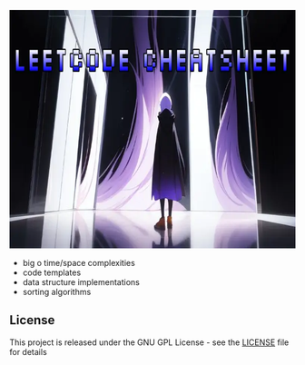 <p align="center">
    <img src="src/images/banner.webp" alt="leetcode cheatsheet banner" width="768" height="420">
</p>

- big o time/space complexities
- code templates
- data structure implementations
- sorting algorithms

## License
This project is released under the GNU GPL License - see the [LICENSE](LICENSE) file for details

